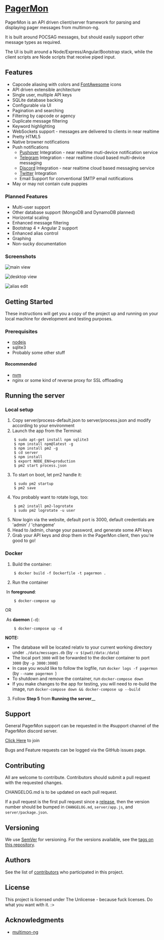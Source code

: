 # [PagerMon](https://hrng.io/)

PagerMon is an API driven client/server framework for parsing and displaying pager messages from multimon-ng.

It is built around POCSAG messages, but should easily support other message types as required.

The UI is built around a Node/Express/Angular/Bootstrap stack, while the client scripts are Node scripts that receive piped input.

## Features

* Capcode aliasing with colors and [FontAwesome](https://fontawesome.io/icons/) icons
* API driven extensible architecture
* Single user, multiple API keys
* SQLite database backing
* Configurable via UI
* Pagination and searching
* Filtering by capcode or agency
* Duplicate message filtering
* Keyword highlighting
* WebSockets support - messages are delivered to clients in near realtime
* Pretty HTML5
* Native browner notifications
* Push notifications
    * [Pushover](https://pushover.net/) Integration - near realtime muti-device notification service
    * [Telegram](https://telegram.org/) Integration - near realtime cloud based multi-device messaging
    * [Discord](https://discordapp.com/) Integration - near realtime cloud based messaging service
    * [Twitter](www.twitter.com) Integration 
    * Email Support for conventional SMTP email notifications 
* May or may not contain cute puppies

### Planned Features

* Multi-user support
* Other database support (MongoDB and DynamoDB planned)
* Horizontal scaling
* Enhanced message filtering
* Bootstrap 4 + Angular 2 support
* Enhanced alias control
* Graphing
* Non-sucky documentation

### Screenshots

![main view](http://i.imgur.com/QWKoJjb.jpeg)

![desktop view](http://i.imgur.com/Zik74Dl.jpeg)

![alias edit](http://i.imgur.com/gus8QTe.jpeg)

## Getting Started

These instructions will get you a copy of the project up and running on your local machine for development and testing purposes.

### Prerequisites

* [nodejs](https://nodejs.org/)
* sqlite3
* Probably some other stuff

#### Recommended

* [nvm](https://github.com/creationix/nvm#installation)
* nginx or some kind of reverse proxy for SSL offloading

## Running the server

### Local setup

1) Copy server/process-default.json to server/process.json and modify according to your environment
2) Launch the app from the Terminal:

```
    $ sudo apt-get install npm sqlite3
    $ npm install npm@latest -g
    $ npm install pm2 -g
    $ cd server
    $ npm install
    $ export NODE_ENV=production
    $ pm2 start process.json
```
3) To start on boot, let pm2 handle it:
```
    $ sudo pm2 startup
    $ pm2 save
```
4) You probably want to rotate logs, too:
```
    $ pm2 install pm2-logrotate
    $ sudo pm2 logrotate -u user
```
5) Now login via the website, default port is 3000, default credentials are 'admin' / 'changeme'
6) Head to /admin, change your password, and generate some API keys
6) Grab your API keys and drop them in the PagerMon client, then you're good to go!

### Docker

1) Build the container:
```
    $ docker build -f Dockerfile -t pagermon .
```

2) Run the container

​	In __foreground__:
```
    $ docker-compose up 
```

OR

​	As __daemon__ (`-d`):
```
    $ docker-compose up -d
```
__NOTE:__
   - The database will be located relativ to your current working directory under `./data/messages.db` (by `-v $(pwd)/data:/data`)
   - The local port `3000` will be forwarded to the docker container to port `3000` (by `-p 3000:3000`)
   - In case you would like to follow the logfile, run `docker logs -f pagermon` (by `--name pagermon `)
   - To shutdown and remove the container, run `docker-compose down`
   - If you make changes to the app for testing, you will need to re-build the image, run `docker-compose down && docker-compose up --build`

3) Follow __Step 5__ from __Running the server____

## Support 

General PagerMon support can be requested in the #support channel of the PagerMon discord server.

[Click Here](https://discord.gg/3VK7gSD) to join

Bugs and Feature requests can be logged via the GitHub issues page. 

## Contributing

All are welcome to contribute. Contributors should submit a pull request with the requested changes.

CHANGELOG.md is to be updated on each pull request.

If a pull request is the first pull request since a [release](https://github.com/pagermon/pagermon/releases), then the version number should be bumped in `CHANGELOG.md`, `server/app.js`, and `server/package.json`.

## Versioning

We use [SemVer](http://semver.org/) for versioning. For the versions available, see the [tags on this repository](https://github.com/pagermon/pagermon/tags).

## Authors

See the list of [contributors](https://github.com/pagermon/pagermon/contributors) who participated in this project.

## License

This project is licensed under The Unlicense - because fuck licenses. Do what you want with it. :>

## Acknowledgments

* [multimon-ng](https://github.com/EliasOenal/multimon-ng)
